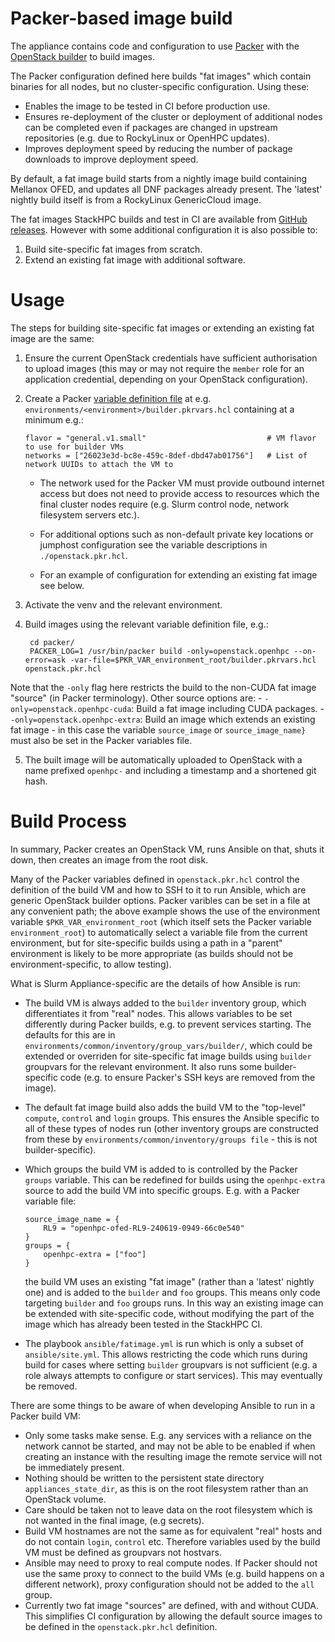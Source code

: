 # Packer-based image build

The appliance contains code and configuration to use [Packer](https://developer.hashicorp.com/packer) with the [OpenStack builder](https://www.packer.io/plugins/builders/openstack) to build images.

The Packer configuration defined here builds "fat images" which contain binaries for all nodes, but no cluster-specific configuration. Using these:
- Enables the image to be tested in CI before production use.
- Ensures re-deployment of the cluster or deployment of additional nodes can be completed even if packages are changed in upstream repositories (e.g. due to RockyLinux or OpenHPC updates).
- Improves deployment speed by reducing the number of package downloads to improve deployment speed.

By default, a fat image build starts from a nightly image build containing Mellanox OFED, and updates all DNF packages already present. The 'latest' nightly build itself is from a RockyLinux GenericCloud image.

The fat images StackHPC builds and test in CI are available from [GitHub releases](https://github.com/stackhpc/ansible-slurm-appliance/releases). However with some additional configuration it is also possible to:
1. Build site-specific fat images from scratch.
2. Extend an existing fat image with additional software.


# Usage

The steps for building site-specific fat images or extending an existing fat image are the same:

1. Ensure the current OpenStack credentials have sufficient authorisation to upload images (this may or may not require the `member` role for an application credential, depending on your OpenStack configuration).
2. Create a Packer [variable definition file](https://developer.hashicorp.com/packer/docs/templates/hcl_templates/variables#assigning-values-to-input-variables) at e.g. `environments/<environment>/builder.pkrvars.hcl` containing at a minimum e.g.:
  
    ```hcl
    flavor = "general.v1.small"                           # VM flavor to use for builder VMs
    networks = ["26023e3d-bc8e-459c-8def-dbd47ab01756"]   # List of network UUIDs to attach the VM to
    ```
    
    - The network used for the Packer VM must provide outbound internet access but does not need to provide access to resources which the final cluster nodes require (e.g. Slurm control node, network filesystem servers etc.).
    
    - For additional options such as non-default private key locations or jumphost configuration see the variable descriptions in `./openstack.pkr.hcl`.

    - For an example of configuration for extending an existing fat image see below.

3. Activate the venv and the relevant environment.

4. Build images using the relevant variable definition file, e.g.:

        cd packer/
        PACKER_LOG=1 /usr/bin/packer build -only=openstack.openhpc --on-error=ask -var-file=$PKR_VAR_environment_root/builder.pkrvars.hcl openstack.pkr.hcl

  Note that the `-only` flag here restricts the build to the non-CUDA fat image "source" (in Packer terminology). Other
  source options are:
    - `-only=openstack.openhpc-cuda`: Build a fat image including CUDA packages.
    - `-only=openstack.openhpc-extra`: Build an image which extends an existing fat image - in this case the variable `source_image` or `source_image_name}` must also be set in the Packer variables file.
    
5. The built image will be automatically uploaded to OpenStack with a name prefixed `openhpc-` and including a timestamp and a shortened git hash.

# Build Process

In summary, Packer creates an OpenStack VM, runs Ansible on that, shuts it down, then creates an image from the root disk.

Many of the Packer variables defined in `openstack.pkr.hcl` control the definition of the build VM and how to SSH to it to run Ansible, which are generic OpenStack builder options. Packer varibles can be set in a file at any convenient path; the above
example shows the use of the environment variable `$PKR_VAR_environment_root` (which itself sets the Packer variable
`environment_root`) to automatically select a variable file from the current environment, but for site-specific builds
using a path in a "parent" environment is likely to be more appropriate (as builds should not be environment-specific, to allow testing).

What is Slurm Appliance-specific are the details of how Ansible is run:
- The build VM is always added to the `builder` inventory group, which differentiates it from "real" nodes. This allows
  variables to be set differently during Packer builds, e.g. to prevent services starting. The defaults for this are in `environments/common/inventory/group_vars/builder/`, which could be extended or overriden for site-specific fat image builds using `builder` groupvars for the relevant environment. It also runs some builder-specific code (e.g. to ensure Packer's SSH
  keys are removed from the image).
- The default fat image build also adds the build VM to the "top-level" `compute`, `control` and `login` groups. This ensures
  the Ansible specific to all of these types of nodes run (other inventory groups are constructed from these by `environments/common/inventory/groups file` - this is not builder-specific).
- Which groups the build VM is added to is controlled by the Packer `groups` variable. This can be redefined for builds using the `openhpc-extra` source to add the build VM into specific groups. E.g. with a Packer variable file:

      source_image_name = {
          RL9 = "openhpc-ofed-RL9-240619-0949-66c0e540"
      }
      groups = {
          openhpc-extra = ["foo"]
      }

    the build VM uses an existing "fat image" (rather than a 'latest' nightly one) and is added to the `builder` and `foo` groups. This means only code targeting `builder` and `foo` groups runs. In this way an existing image can be extended with site-specific code, without modifying the part of the image which has already been tested in the StackHPC CI.

 - The playbook `ansible/fatimage.yml` is run which is only a subset of `ansible/site.yml`. This allows restricting the code
   which runs during build for cases where setting `builder` groupvars is not sufficient (e.g. a role always attempts to configure or start services). This may eventually be removed.

There are some things to be aware of when developing Ansible to run in a Packer build VM:
  - Only some tasks make sense. E.g. any services with a reliance on the network cannot be started, and may not be able to be enabled if when creating an instance with the resulting image the remote service will not be immediately present.
  - Nothing should be written to the persistent state directory `appliances_state_dir`, as this is on the root filesystem rather than an OpenStack volume.
  - Care should be taken not to leave data on the root filesystem which is not wanted in the final image, (e.g secrets).
  - Build VM hostnames are not the same as for equivalent "real" hosts and do not contain `login`, `control` etc. Therefore variables used by the build VM must be defined as groupvars not hostvars.
  - Ansible may need to proxy to real compute nodes. If Packer should not use the same proxy to connect to the
    build VMs (e.g. build happens on a different network), proxy configuration should not be added to the `all` group.
  - Currently two fat image "sources" are defined, with and without CUDA. This simplifies CI configuration by allowing the
    default source images to be defined in the `openstack.pkr.hcl` definition.
